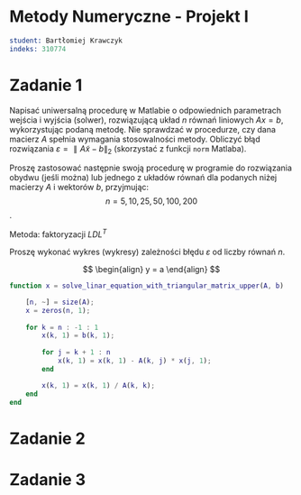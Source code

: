 # Metody Numeryczne - Projekt I
```s
student: Bartłomiej Krawczyk
indeks: 310774
```


# Zadanie 1

Napisać uniwersalną procedurę w Matlabie o odpowiednich parametrach wejścia i wyjścia (solwer), rozwiązującą układ $n$ równań liniowych $Ax = b$, wykorzystując podaną metodę. Nie sprawdzać w procedurze, czy dana macierz $A$ spełnia wymagania stosowalności metody. Obliczyć błąd rozwiązania $\varepsilon = ∥A\tilde{x} − b∥_2$ (skorzystać z funkcji `norm` Matlaba).

Proszę zastosować następnie swoją procedurę w programie do rozwiązania obydwu (jeśli można) lub jednego z układów równań dla podanych niżej macierzy $A$ i wektorów $b$, przyjmując: $$n = 5, 10, 25, 50, 100, 200$$.

Metoda: faktoryzacji $LDL^T$

Proszę wykonać wykres (wykresy) zależności błędu $\varepsilon$ od liczby równań $n$.




$$
\begin{align}
y = a
\end{align}
$$

```matlab
function x = solve_linar_equation_with_triangular_matrix_upper(A, b)

    [n, ~] = size(A);
    x = zeros(n, 1);
    
    for k = n : -1 : 1
        x(k, 1) = b(k, 1);
        
        for j = k + 1 : n
            x(k, 1) = x(k, 1) - A(k, j) * x(j, 1);
        end

        x(k, 1) = x(k, 1) / A(k, k);
    end
end
```


# Zadanie 2


# Zadanie 3




